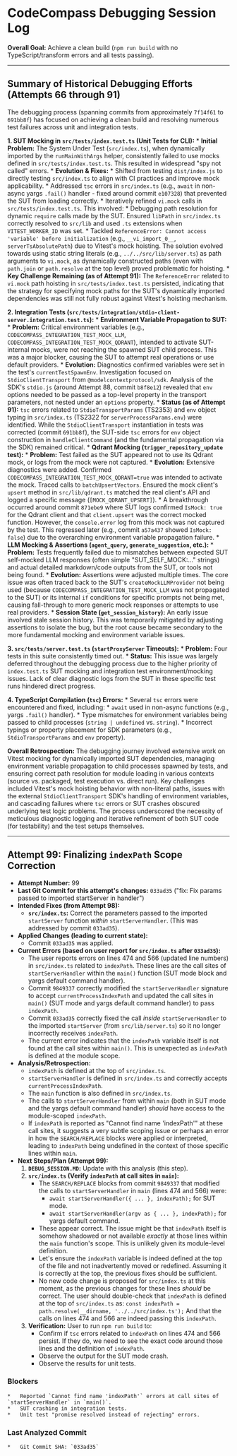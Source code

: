 # CodeCompass Debugging Session Log

**Overall Goal:** Achieve a clean build (`npm run build` with no TypeScript/transform errors and all tests passing).

---
## Summary of Historical Debugging Efforts (Attempts 66 through 91)

The debugging process (spanning commits from approximately `7f14f61` to `691bb8f`) has focused on achieving a clean build and resolving numerous test failures across unit and integration tests.

**1. SUT Mocking in `src/tests/index.test.ts` (Unit Tests for CLI):**
    *   **Initial Problem:** The System Under Test (`src/index.ts`), when dynamically imported by the `runMainWithArgs` helper, consistently failed to use mocks defined in `src/tests/index.test.ts`. This resulted in widespread "spy not called" errors.
    *   **Evolution & Fixes:**
        *   Shifted from testing `dist/index.js` to directly testing `src/index.ts` to align with CI practices and improve mock applicability.
        *   Addressed `tsc` errors in `src/index.ts` (e.g., `await` in non-async yargs `.fail()` handler - fixed around commit `e107328`) that prevented the SUT from loading correctly.
        *   Iteratively refined `vi.mock` calls in `src/tests/index.test.ts`. This involved:
            *   Debugging path resolution for dynamic `require` calls made by the SUT. Ensured `libPath` in `src/index.ts` correctly resolved to `src/lib` and used `.ts` extensions when `VITEST_WORKER_ID` was set.
            *   Tackled `ReferenceError: Cannot access 'variable' before initialization` (e.g., `__vi_import_0__`, `serverTsAbsolutePath`) due to Vitest's mock hoisting. The solution evolved towards using static string literals (e.g., `../../src/lib/server.ts`) as path arguments to `vi.mock`, as dynamically constructed paths (even with `path.join` or `path.resolve` at the top level) proved problematic for hoisting.
    *   **Key Challenge Remaining (as of Attempt 91):** The `ReferenceError` related to `vi.mock` path hoisting in `src/tests/index.test.ts` persisted, indicating that the strategy for specifying mock paths for the SUT's dynamically imported dependencies was still not fully robust against Vitest's hoisting mechanism.

**2. Integration Tests (`src/tests/integration/stdio-client-server.integration.test.ts`):**
    *   **Environment Variable Propagation to SUT:**
        *   **Problem:** Critical environment variables (e.g., `CODECOMPASS_INTEGRATION_TEST_MOCK_LLM`, `CODECOMPASS_INTEGRATION_TEST_MOCK_QDRANT`), intended to activate SUT-internal mocks, were not reaching the spawned SUT child process. This was a major blocker, causing the SUT to attempt real operations or use default providers.
        *   **Evolution:** Diagnostics confirmed variables were set in the test's `currentTestSpawnEnv`. Investigation focused on `StdioClientTransport` from `@modelcontextprotocol/sdk`. Analysis of the SDK's `stdio.js` (around Attempt 88, commit `b8f8e12`) revealed that `env` options needed to be passed as a top-level property in the transport parameters, not nested under an `options` property.
        *   **Status (as of Attempt 91):** `tsc` errors related to `StdioTransportParams` (TS2353) and `env` object typing in `src/index.ts` (TS2322 for `serverProcessParams.env`) were identified. While the `StdioClientTransport` instantiation in tests was corrected (commit `691bb8f`), the SUT-side `tsc` errors for `env` object construction in `handleClientCommand` (and the fundamental propagation via the SDK) remained critical.
    *   **Qdrant Mocking (`trigger_repository_update` test):**
        *   **Problem:** Test failed as the SUT appeared not to use its Qdrant mock, or logs from the mock were not captured.
        *   **Evolution:** Extensive diagnostics were added. Confirmed `CODECOMPASS_INTEGRATION_TEST_MOCK_QDRANT=true` was intended to activate the mock. Traced calls to `batchUpsertVectors`. Ensured the mock client's `upsert` method in `src/lib/qdrant.ts` matched the real client's API and logged a specific message (`[MOCK_QDRANT_UPSERT]`).
        *   A breakthrough occurred around commit `871ebe9` where SUT logs confirmed `IsMock: true` for the Qdrant client and that `client.upsert` was the correct mocked function. However, the `console.error` log from this mock was not captured by the test. This regressed later (e.g., commit `a57a437` showed `IsMock: false`) due to the overarching environment variable propagation failure.
    *   **LLM Mocking & Assertions (`agent_query`, `generate_suggestion`, etc.):**
        *   **Problem:** Tests frequently failed due to mismatches between expected SUT self-mocked LLM responses (often simple "SUT_SELF_MOCK:..." strings) and actual detailed markdown/code outputs from the SUT, or tools not being found.
        *   **Evolution:** Assertions were adjusted multiple times. The core issue was often traced back to the SUT's `createMockLLMProvider` not being used (because `CODECOMPASS_INTEGRATION_TEST_MOCK_LLM` was not propagated to the SUT) or its internal `if` conditions for specific prompts not being met, causing fall-through to more generic mock responses or attempts to use real providers.
    *   **Session State (`get_session_history`):** An early issue involved stale session history. This was temporarily mitigated by adjusting assertions to isolate the bug, but the root cause became secondary to the more fundamental mocking and environment variable issues.

**3. `src/tests/server.test.ts` (`startProxyServer` Timeouts):**
    *   **Problem:** Four tests in this suite consistently timed out.
    *   **Status:** This issue was largely deferred throughout the debugging process due to the higher priority of `index.test.ts` SUT mocking and integration test environment/mocking issues. Lack of clear diagnostic logs from the SUT in these specific test runs hindered direct progress.

**4. TypeScript Compilation (`tsc`) Errors:**
    *   Several `tsc` errors were encountered and fixed, including:
        *   `await` used in non-async functions (e.g., yargs `.fail()` handler).
        *   Type mismatches for environment variables being passed to child processes (`string | undefined` vs. `string`).
        *   Incorrect typings or property placement for SDK parameters (e.g., `StdioTransportParams` and `env` property).

**Overall Retrospection:**
The debugging journey involved extensive work on Vitest mocking for dynamically imported SUT dependencies, managing environment variable propagation to child processes spawned by tests, and ensuring correct path resolution for module loading in various contexts (source vs. packaged, test execution vs. direct run). Key challenges included Vitest's mock hoisting behavior with non-literal paths, issues with the external `StdioClientTransport` SDK's handling of environment variables, and cascading failures where `tsc` errors or SUT crashes obscured underlying test logic problems. The process underscored the necessity of meticulous diagnostic logging and iterative refinement of both SUT code (for testability) and the test setups themselves.

---
## Attempt 99: Finalizing `indexPath` Scope Correction

*   **Attempt Number:** 99
*   **Last Git Commit for this attempt's changes:** `033ad35` ("fix: Fix params passed to imported startServer in handler")
*   **Intended Fixes (from Attempt 98):**
    *   **`src/index.ts`:** Correct the parameters passed to the imported `startServer` function *within* `startServerHandler`. (This was addressed by commit `033ad35`).
*   **Applied Changes (leading to current state):**
    *   Commit `033ad35` was applied.
*   **Current Errors (based on user report for `src/index.ts` after `033ad35`):**
    *   The user reports errors on lines 474 and 566 (updated line numbers) in `src/index.ts` related to `indexPath`. These lines are the call sites of `startServerHandler` within the `main()` function (SUT mode block and yargs default command handler).
    *   Commit `9849337` correctly modified the `startServerHandler` signature to accept `currentProcessIndexPath` and updated the call sites in `main()` (SUT mode and yargs default command handler) to pass `indexPath`.
    *   Commit `033ad35` correctly fixed the call *inside* `startServerHandler` to the imported `startServer` (from `src/lib/server.ts`) so it no longer incorrectly receives `indexPath`.
    *   The current error indicates that the `indexPath` variable itself is not found at the call sites within `main()`. This is unexpected as `indexPath` is defined at the module scope.
*   **Analysis/Retrospection:**
    *   `indexPath` is defined at the top of `src/index.ts`.
    *   `startServerHandler` is defined in `src/index.ts` and correctly accepts `currentProcessIndexPath`.
    *   The `main` function is also defined in `src/index.ts`.
    *   The calls to `startServerHandler` from within `main` (both in SUT mode and the yargs default command handler) *should* have access to the module-scoped `indexPath`.
    *   If `indexPath` is reported as "Cannot find name 'indexPath'" at these call sites, it suggests a very subtle scoping issue or perhaps an error in how the `SEARCH/REPLACE` blocks were applied or interpreted, leading to `indexPath` being undefined in the context of those specific lines within `main`.
*   **Next Steps/Plan (Attempt 99):**
    1.  **`DEBUG_SESSION.MD`:** Update with this analysis (this step).
    2.  **`src/index.ts` (Verify `indexPath` at call sites in `main`):**
        *   The `SEARCH/REPLACE` blocks from commit `9849337` that modified the calls to `startServerHandler` in `main` (lines 474 and 566) were:
            *   `await startServerHandler({ ... }, indexPath);` for SUT mode.
            *   `await startServerHandler(argv as { ... }, indexPath);` for yargs default command.
        *   These appear correct. The issue might be that `indexPath` itself is somehow shadowed or not available *exactly* at those lines within the `main` function's scope. This is unlikely given its module-level definition.
        *   Let's ensure the `indexPath` variable is indeed defined at the top of the file and not inadvertently moved or redefined. Assuming it is correctly at the top, the previous fixes should be sufficient.
        *   No new code change is proposed for `src/index.ts` at this moment, as the previous changes for these lines *should* be correct. The user should double-check that `indexPath` is defined at the top of `src/index.ts` as:
            `const indexPath = path.resolve(__dirname, '../../src/index.ts');`
            And that the calls on lines 474 and 566 are indeed passing this `indexPath`.
    3.  **Verification:** User to run `npm run build` to:
        *   Confirm if `tsc` errors related to `indexPath` on lines 474 and 566 persist. If they do, we need to see the exact code around those lines and the definition of `indexPath`.
        *   Observe the output for the SUT mode crash.
        *   Observe the results for unit tests.

### Blockers
    *   Reported `Cannot find name 'indexPath'` errors at call sites of `startServerHandler` in `main()`.
    *   SUT crashing in integration tests.
    *   Unit test "promise resolved instead of rejecting" errors.

### Last Analyzed Commit
    *   Git Commit SHA: `033ad35`
